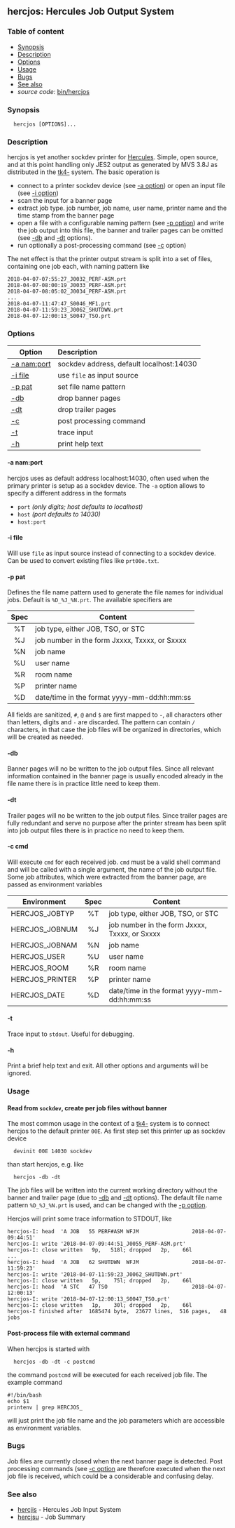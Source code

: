 ## hercjos: Hercules Job Output System 

### Table of content

- [Synopsis](#user-content-synopsis)
- [Description](#user-content-description)
- [Options](#user-content-options)
- [Usage](#user-content-usage)
- [Bugs](#user-content-bugs)
- [See also](#user-content-also)
- _source code:_ [bin/hercjos](../bin/hercjos)

### <a id="synopsis">Synopsis</a>
```
  hercjos [OPTIONS]... 
```

### <a id="description">Description</a>
hercjos is yet another sockdev printer for
[Hercules](https://en.wikipedia.org/wiki/Hercules_(emulator)).
Simple, open source, and at this point handling only JES2 output
as generated by MVS 3.8J as distributed in the
[tk4-](http://wotho.ethz.ch/tk4-/) system.
The basic operation is
- connect to a printer sockdev device (see [-a option](#user-content-opt-a))
  or open an input file (see [-i option](#user-content-opt-i))
- scan the input for a banner page
- extract job type. job number, job name, user name, printer name and the
  time stamp from the banner page
- open a file with a configurable naming pattern (see
  [-p option](#user-content-opt-p)) and write the job output into this file,
  the banner and trailer pages can be omitted (see
  [-db](#user-content-opt-db) and [-dt](#user-content-opt-dt) options).
- run optionally a post-processing command (see
  [-c](#user-content-opt-c) option)

The net effect is that the printer output stream is split into a set
of files, containing one job each, with naming pattern like
```
2018-04-07-07:55:27_J0032_PERF-ASM.prt
2018-04-07-08:00:19_J0033_PERF-ASM.prt
2018-04-07-08:05:02_J0034_PERF-ASM.prt
...
2018-04-07-11:47:47_S0046_MF1.prt
2018-04-07-11:59:23_J0062_SHUTDWN.prt
2018-04-07-12:00:13_S0047_TSO.prt
```

### <a id="options">Options</a>

| Option | Description |
| ------ | :---------- |
| [-a nam:port](#user-content-opt-a) | sockdev address, default localhost:14030 |
| [-i file](#user-content-opt-i)     | use `file` as input source |
| [-p pat](#user-content-opt-p)      | set file name pattern |
| [-db](#user-content-opt-db)        | drop banner pages |
| [-dt](#user-content-opt-dt)        | drop trailer pages |
| [-c](#user-content-opt-c)          | post processing command |
| [-t](#user-content-opt-t)          | trace input |
| [-h](#user-content-opt-h)          | print help text |

#### <a id="opt-a">-a nam:port</a>
hercjos uses as default address localhost:14030, often used when
the primary printer is setup as a sockdev device.
The `-a` option allows to specify a different address in the formats
- `port` _(only digits; host defaults to localhost)_
- `host` _(port defaults to 14030)_
- `host:port`

#### <a id="opt-i">-i file</a>
Will use `file` as input source instead of connecting to a sockdev
device. Can be used to convert existing files like `prt00e.txt`.

#### <a id="opt-p">-p pat</a>
Defines the file name pattern used to generate the file names for
individual jobs. Default is `%D_%J_%N.prt`. The available specifiers are

| Spec | Content |
| :--: | ------- |
| %T   | job type, either JOB, TSO, or STC |
| %J   | job number in the form Jxxxx, Txxxx, or Sxxxx |
| %N   | job name |
| %U   | user name |
| %R   | room name |
| %P   | printer name |
| %D   | date/time in the format yyyy-mm-dd:hh:mm:ss |

All fields are sanitized, `#`, `@` and `$` are first mapped to `-`, all
characters other than letters, digits and `-` are discarded. The pattern
can contain `/` characters, in that case the job files will be organized
in directories, which will be created as needed.

#### <a id="opt-db">-db</a>
Banner pages will no be written to the job output files. Since all
relevant information contained in the banner page is usually encoded
already in the file name there is in practice little need to keep them.

#### <a id="opt-dt">-dt</a>
Trailer pages will no be written to the job output files. Since
trailer pages are fully redundant and serve no purpose after the
printer stream has been split into job output files there is in
practice no need to keep them.

#### <a id="opt-c">-c cmd</a>
Will execute `cmd` for each received job. `cmd` must be a valid shell
command and will be called with a single argument, the name of the
job output file. Some job attributes, which were extracted from the
banner page, are passed as environment variables

| Environment | Spec | Content |
| ----------- | :--: | ------- |
| HERCJOS_JOBTYP  | %T   | job type, either JOB, TSO, or STC |
| HERCJOS_JOBNUM  | %J   | job number in the form Jxxxx, Txxxx, or Sxxxx |
| HERCJOS_JOBNAM  | %N   | job name |
| HERCJOS_USER    | %U   | user name |
| HERCJOS_ROOM    | %R   | room name |
| HERCJOS_PRINTER | %P   | printer name |
| HERCJOS_DATE    | %D   | date/time in the format yyyy-mm-dd:hh:mm:ss |

#### <a id="opt-t">-t</a>
Trace input to `stdout`. Useful for debugging.

#### <a id="opt-h">-h</a>
Print a brief help text and exit.
All other options and arguments will be ignored.

### <a id="usage">Usage</a>
#### <a id="exa-def">Read from `sockdev`, create per job files without banner</a>
The most common usage in the context of a
[tk4-](http://wotho.ethz.ch/tk4-/) system is to connect hercjos to the
default printer `00E`. As first step set this printer up as sockdev device
```
  devinit 00E 14030 sockdev
```
than start hercjos, e.g. like
```
  hercjos -db -dt
```
The job files will be written into the current working directory without
the banner and trailer page (due to [-db](#user-content-opt-db) and
[-dt](#user-content-opt-dt) options). The default file name pattern
`%D_%J_%N.prt` is used, and can be changed with the
[-p option](#user-content-opt-p).

Hercjos will print some trace information to STDOUT, like
```
hercjos-I: head  'A JOB   55 PERF#ASM WFJM                 2018-04-07-09:44:51'
hercjos-I: write '2018-04-07-09:44:51_J0055_PERF-ASM.prt'
hercjos-I: close written   9p,   518l; dropped   2p,    66l
...
hercjos-I: head  'A JOB   62 SHUTDWN  WFJM                 2018-04-07-11:59:23'
hercjos-I: write '2018-04-07-11:59:23_J0062_SHUTDWN.prt'
hercjos-I: close written   5p,    75l; dropped   2p,    66l
hercjos-I: head  'A STC   47 TSO                           2018-04-07-12:00:13'
hercjos-I: write '2018-04-07-12:00:13_S0047_TSO.prt'
hercjos-I: close written   1p,    30l; dropped   2p,    66l
hercjos-I finished after  1685474 byte,  23677 lines,  516 pages,   48 jobs
```

#### <a id="exa-cmd">Post-process file with external command</a>
When hercjos is started with
```
  hercjos -db -dt -c postcmd
```
the command `postcmd` will be executed for each received job file. The
example command
```
#!/bin/bash
echo $1
printenv | grep HERCJOS_
```
will just print the job file name and the job parameters which are
accessible as environment variables.

### <a id="bugs">Bugs</a>
Job files are currently closed when the next banner page is detected.
Post processing commands (see [-c option](#user-content-opt-c) are therefore
executed when the next job file is received, which could be a considerable
and confusing delay.

### <a id="also">See also</a>
- [hercjis](hercjis.md) - Hercules Job Input System 
- [hercjsu](hercjsu.md) - Job Summary 
